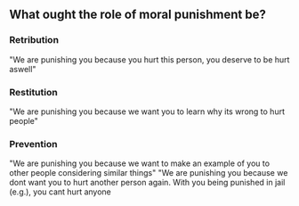 ## What ought the role of moral punishment be?

### Retribution
"We are punishing you because you hurt this person, you deserve to be hurt aswell"

### Restitution
"We are punishing you because we want you to learn why its wrong to hurt people"

### Prevention
"We are punishing you because we want to make an example of you to other people considering similar things"
"We are punishing you because we dont want you to hurt another person again. With you being punished in jail (e.g.), you cant hurt anyone

